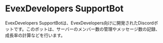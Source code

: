 # EvexDevelopers SupportBot

EvexDevelopers SupportBotは、EvexDevelopers向けに開発されたDiscordボットです。このボットは、サーバーのメンバー数の管理やメッセージ数の記録、成長率の計算などを行います。

